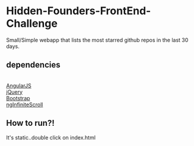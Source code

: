 # Hidden-Founders-FrontEnd-Challenge

Small/Simple webapp that lists the most starred github repos in the last 30 days.

<h2>dependencies</h2>
<br>
<a href='https://angularjs.org/'>AngularJS</a><br>
<a href='https://jquery.com/'>jQuery</a><br>
<a href='https://getbootstrap.com/'>Bootstrap</a><br>
<a href='http://sroze.github.io/ngInfiniteScroll/'>ngInfiniteScroll</a>
<h2>How to run?!</h2>


It's static..double click on index.html
